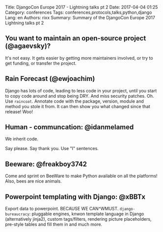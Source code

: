 Title: DjangoCon Europe 2017 - Lightning talks pt 2
Date:   2017-04-04 01:25
Category: conferences
Tags: conferences,protocols,talks,python,django
Lang: en
Authors: rixx
Summary: Summary of the DjangoCon Europe 2017 Lightning talks pt 2


## You want to maintain an open-source project (@agaevsky)?

It's not easy. It gets easier by getting more maintainers involved, or try to get funding, or transfer the project.

## Rain Forecast (@ewjoachim)

Django has lots of code, leading to less code in your project, until you start to copy code around and stop being DRY.
And miss security patches. Oh. Use `raincoat`. Annotate code with the package, version, module and method you stole it from. It
can then show you what changed since that release! Woo!

## Human - communcation: @idanmelamed

We inherit code.

Say please. Say thank you. Use "I" sentences.

## Beeware: @freakboy3742

Come and sprint on BeeWare to make Python available on all the platforms! Also, bees are nice animals.

## Powerpoint templating with Django:  @xBBTx

Export data to powerpoint. BECAUSE WE CAN^WMUST. `django-bureaucracy`: pluggable engines, knwon template language in
Django (alternatively jinja2), custom tags/filters, rendering picture placeholders, pre-style tables and fill them in
and much more.
